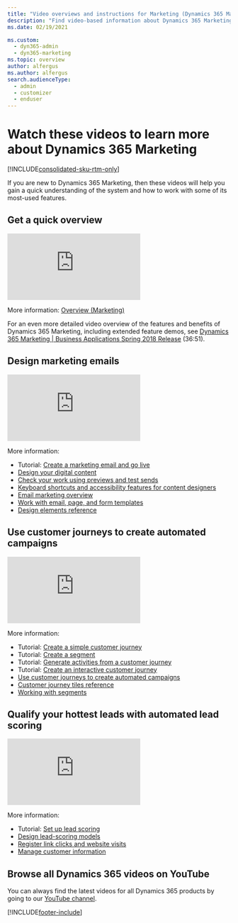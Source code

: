 ```yaml
---
title: "Video overviews and instructions for Marketing (Dynamics 365 Marketing) | Microsoft Docs"
description: "Find video-based information about Dynamics 365 Marketing."
ms.date: 02/19/2021

ms.custom: 
  - dyn365-admin
  - dyn365-marketing
ms.topic: overview
author: alfergus
ms.author: alfergus
search.audienceType: 
  - admin
  - customizer
  - enduser
---
```


# Watch these videos to learn more about Dynamics 365 Marketing

[!INCLUDE[consolidated-sku-rtm-only](../includes/consolidated-sku-rtm-only.md)]

If you are new to Dynamics 365 Marketing, then these videos will help you gain a quick understanding of the system and how to work with some of its most-used features.

## Get a quick overview

<div class="embeddedvideo"><iframe src="https://www.microsoft.com/videoplayer/embed/RE4FRAO" frameborder="0" allowfullscreen=""></iframe></div>

More information: [Overview (Marketing)](overview.md)

For an even more detailed video overview of the features and benefits of Dynamics 365 Marketing, including extended feature demos, see [Dynamics 365 Marketing | Business Applications Spring 2018 Release](https://www.youtube.com/watch?v=LWQ4C0kAPo4)  (36:51).

## Design marketing emails

<div class="embeddedvideo"><iframe src="https://www.microsoft.com/videoplayer/embed/17c3476e-9383-413b-98ec-0b1ac6659824" frameborder="0" allowfullscreen=""></iframe></div>

More information:

- Tutorial: [Create a marketing email and go live](create-marketing-email.md)
- [Design your digital content](design-digital-content.md)
- [Check your work using previews and test sends](email-preview.md)
- [Keyboard shortcuts and accessibility features for content designers](designer-shortcuts.md)
- [Email marketing overview](prepare-marketing-emails.md)
- [Work with email, page, and form templates](email-templates.md)
- [Design elements reference](content-blocks-reference.md)

## Use customer journeys to create automated campaigns

<div class="embeddedvideo"><iframe src="https://www.microsoft.com/videoplayer/embed/RE4IO58" frameborder="0" allowfullscreen=""></iframe></div>

More information:

- Tutorial: [Create a simple customer journey](create-simple-customer-journey.md)
- Tutorial: [Create a segment](create-segment.md)
- Tutorial: [Generate activities from a customer journey](generate-activities-from-customer-journey.md)
- Tutorial: [Create an interactive customer journey](create-interactive-customer-journey.md)
- [Use customer journeys to create automated campaigns](customer-journeys-create-automated-campaigns.md)
- [Customer journey tiles reference](customer-journey-tiles-reference.md)
- [Working with segments](segmentation-lists-subscriptions.md)

## Qualify your hottest leads with automated lead scoring

<div class="embeddedvideo"><iframe src="https://www.microsoft.com/videoplayer/embed/ae6596f2-4df4-420e-9635-df776e4e5398" frameborder="0" allowfullscreen=""></iframe></div>

More information:

- Tutorial: [Set up lead scoring](set-up-lead-scoring.md)
- [Design lead-scoring models](score-manage-leads.md)  
- [Register link clicks and website visits](register-engagement.md)  
- [Manage customer information](manage-customer-information.md)

## Browse all Dynamics 365 videos on YouTube

You can always find the latest videos for all Dynamics 365 products by going to our [YouTube channel](https://www.youtube.com/channel/UCJGCg4rB3QSs8y_1FquelBQ).


[!INCLUDE[footer-include](../includes/footer-banner.md)]
